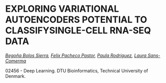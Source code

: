 # EXPLORING VARIATIONAL AUTOENCODERS POTENTIAL TO CLASSIFYSINGLE-CELL RNA-SEQ DATA

*[Begoña Bolos Sierra](mailto:193036@student.dtu.dk), [Felix Pacheco Pastor](mailto:fepac@biosustain.dtu.dk), [Paula Rodriguez](s192448@student.dtu.dk), [Laura Sans-Comerma](mailto:laurasansc@gmail.com)*

02456 - Deep Learning. DTU Bioinformatics, Technical University of Denmark. 
